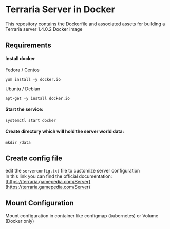 # Terraria Server in Docker

This repository contains the Dockerfile and associated assets for building a Terraria server 1.4.0.2 Docker image

## Requirements
#### Install docker

Fedora / Centos
```
yum install -y docker.io
```

Ubuntu / Debian

```
apt-get -y install docker.io
```

#### Start the service:

```
systemctl start docker
```

#### Create directory which will hold the server world data:

```
mkdir /data
```

## Create config file

edit the `serverconfig.txt` file to customize server configuration   
In this link you can find the official documentation: [https://terraria.gamepedia.com/Server](https://terraria.gamepedia.com/Server)

## Mount Configuration

Mount configuration in container like configmap (kubernetes) or Volume (Docker only)